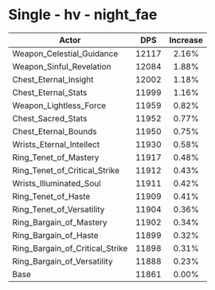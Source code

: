 # Single - hv - night_fae
| Actor | DPS | Increase |
|---|:---:|:---:|
|Weapon_Celestial_Guidance|12117|2.16%|
|Weapon_Sinful_Revelation|12084|1.88%|
|Chest_Eternal_Insight|12002|1.18%|
|Chest_Eternal_Stats|11999|1.16%|
|Weapon_Lightless_Force|11959|0.82%|
|Chest_Sacred_Stats|11952|0.77%|
|Chest_Eternal_Bounds|11950|0.75%|
|Wrists_Eternal_Intellect|11930|0.58%|
|Ring_Tenet_of_Mastery|11917|0.48%|
|Ring_Tenet_of_Critical_Strike|11912|0.43%|
|Wrists_Illuminated_Soul|11911|0.42%|
|Ring_Tenet_of_Haste|11909|0.41%|
|Ring_Tenet_of_Versatility|11904|0.36%|
|Ring_Bargain_of_Mastery|11902|0.34%|
|Ring_Bargain_of_Haste|11899|0.32%|
|Ring_Bargain_of_Critical_Strike|11898|0.31%|
|Ring_Bargain_of_Versatility|11888|0.23%|
|Base|11861|0.00%|
